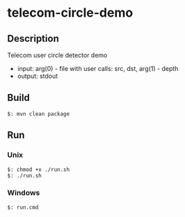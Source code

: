 # telecom-circle-demo

## Description
Telecom user circle detector demo

- input: arg(0) - file with user calls: src, dst, arg(1) - depth
- output: stdout

## Build
```
$: mvn clean package
```

## Run

### Unix
```
$: chmod +x ./run.sh
$: ./run.sh
```

### Windows
```
$: run.cmd
```

